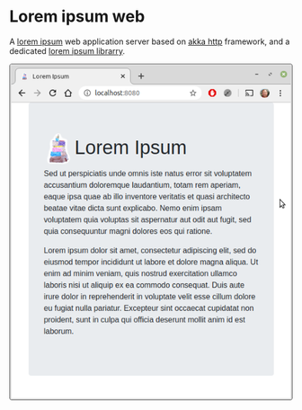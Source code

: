 # Lorem ipsum web

A [lorem ipsum][wiki-lorem] web application server based on [akka http][akka-http] framework, and
a dedicated [lorem ipsum librarry][lorem-lib].

![](images/lorem-ipsum-screenshot.png)

[lorem-lib]:  https://github.com/dacr/lorem-ipsum
[wiki-lorem]: https://en.wikipedia.org/wiki/Lorem_ipsum
[akka-http]:  https://doc.akka.io/docs/akka-http/current/index.html

